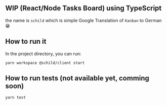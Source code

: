 
## WIP (React/Node Tasks Board) using TypeScript
the name is `schild` which is simple Google Translation of `Kanban` to German 😁

## How to run it

In the project directory, you can run:

`yarn workspace @schild/client start`

## How to run tests (not available yet, comming soon)

`yarn test`
